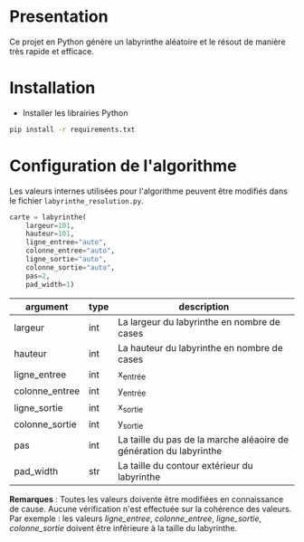 # Presentation
Ce projet en Python génère un labyrinthe aléatoire et le résout de manière très rapide et efficace.

# Installation
- Installer les librairies Python
```sh
pip install -r requirements.txt
```

# Configuration de l'algorithme
Les valeurs internes utilisées pour l'algorithme peuvent être modifiés dans le fichier `labyrinthe_resolution.py`.
```python
carte = labyrinthe(
    largeur=101,
    hauteur=101, 
    ligne_entree="auto", 
    colonne_entree="auto", 
    ligne_sortie="auto", 
    colonne_sortie="auto", 
    pas=2, 
    pad_width=1)
```

|argument|type|description|
|-|-|-|
|largeur|int|La largeur du labyrinthe en nombre de cases|
|hauteur|int|La hauteur du labyrinthe en nombre de cases|
|ligne_entree|int|x<sub>entrée</sub>|
|colonne_entree|int|y<sub>entrée</sub>|
|ligne_sortie|int|x<sub>sortie</sub>|
|colonne_sortie|int|y<sub>sortie</sub>|
|pas|int|La taille du pas de la marche aléaoire de génération du labyrinthe|
|pad_width|str|La taille du contour extérieur du labyrinthe|


**Remarques** : Toutes les valeurs doivente être modifiées en connaissance de cause. Aucune vérification n'est effectuée sur la cohérence des valeurs.
Par exemple : les valeurs _ligne_entree_, _colonne_entree_, _ligne_sortie_, _colonne_sortie_ doivent être inférieure à la taille du labyrinthe.